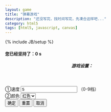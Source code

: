 ```yaml
---
layout: game
title: "弹幕游戏"
description: "还没写完，找时间写完，先凑合这样吧..."
category: html5
tags: [html5, javascript, canvas]
---
```

{% include JB/setup %}

<!-- more -->

<div id="barrage">

  <canvas id="myCanvas" width="500" height="500">
  </canvas>

  <div id="buttons">
      <h4>您已经坚持了：<span id="gametime">0 s</span></h4>
      <footer>
      </footer>
  </div>

  <div id="configDiv" class="button-rounded button-flat-royal">
      <section id="config">
          <header>
              <h5>游戏设置：</h5>
          </header>
          <div id="ownBody">
              <div class="item">
                  <span id="ownSpeedText">①速度</span>
                  <input type="text" id="ownSpeed" value="5" />
                  <span id="ownSpeedDescription">（0-9档）</span>
              </div>
              <div class="item">
                  <span id="ownColorText">②颜色</span>
                  <select id="ownColor">
                      <option value="red">红色</option>
                      <option value="blue">蓝色</option>
                      <option value="green">绿色</option>
                  </select>
              </div>
          </div>
          <footer id="actionBtn">
              <input type="button" class="button button-rounded" value="确定" id="confirm" />
              <input type="button" class="button button-rounded" value="重置" id="reset" />
              <input type="button" class="button button-rounded" value="取消" id="cancel" />
          </footer>
      </section>
  </div>

</div>

